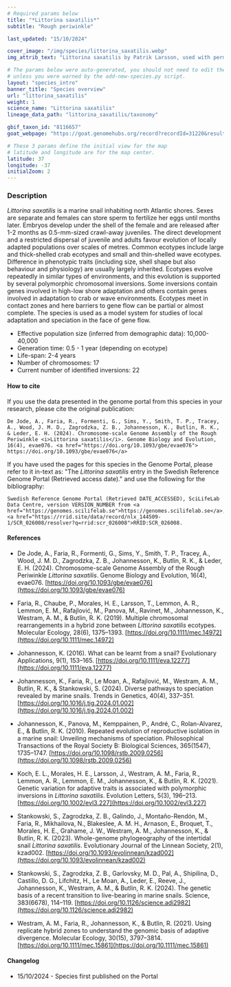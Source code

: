 ```yaml
---
# Required params below
title: "*Littorina saxatilis*"
subtitle: "Rough periwinkle"

last_updated: "15/10/2024"

cover_image: "/img/species/littorina_saxatilis.webp"
img_attrib_text: "Littorina saxatilis by Patrik Larsson, used with permission."

# The params below were auto-generated, you should not need to edit them...
# unless you were warned by the add-new-species.py script.
layout: "species_intro"
banner_title: "Species overview"
url: "littorina_saxatilis"
weight: 1
science_name: "Littorina saxatilis"
lineage_data_path: "littorina_saxatilis/taxonomy"

gbif_taxon_id: "8116657"
goat_webpage: "https://goat.genomehubs.org/record?recordId=31220&result=taxon&taxonomy=ncbi#littorina%20saxatilis"

# These 3 params define the initial view for the map
# latitude and longitude are for the map center.
latitude: 37
longitude: -37
initialZoom: 2
---
```


### Description

*Littorina saxatilis* is a marine snail inhabiting north Atlantic shores. Sexes are separate and females can store sperm to fertilize her eggs until months later. Embryos develop under the shell of the female and are released after 1-2 months as 0.5-mm-sized crawl-away juveniles. The direct development and a restricted dispersal of juvenile and adults favour evolution of locally adapted populations over scales of metres. Common ecotypes include large and thick-shelled crab ecotypes and small and thin-shelled wave ecotypes. Difference in phenotypic traits (including size, shell shape but also behaviour and physiology) are usually largely inherited. Ecotypes evolve repeatedly in similar types of environments, and this evolution is supported by several polymorphic chromosomal inversions. Some inversions contain genes involved in high-low shore adaptation and others contain genes involved in adaptation to crab or wave environments. Ecotypes meet in contact zones and here barriers to gene flow can be partial or almost complete. The species is used as a model system for studies of local adaptation and speciation in the face of gene flow.

- Effective population size (inferred from demographic data): 10,000-40,000
- Generation time: 0.5 - 1 year (depending on ecotype)
- Life-span: 2-4 years
- Number of chromosomes: 17
- Current number of identified inversions: 22

#### How to cite

If you use the data presented in the genome portal from this species in your research, please cite the original publication:

```{style=citation}
De Jode, A., Faria, R., Formenti, G., Sims, Y., Smith, T. P., Tracey, A., Wood, J. M. D., Zagrodzka, Z. B., Johannesson, K., Butlin, R. K., & Leder, E. H. (2024). Chromosome-scale Genome Assembly of the Rough Periwinkle <i>Littorina saxatilis</i>. Genome Biology and Evolution, 16(4), evae076. <a href="https://doi.org/10.1093/gbe/evae076"> https://doi.org/10.1093/gbe/evae076</a>
```

If you have used the pages for this species in the Genome Portal, please refer to it in-text as: "The *Littorina saxatilis* entry in the Swedish Reference Genome Portal (Retrieved access date)." and use the following for the bibliography:

```{style=citation}
Swedish Reference Genome Portal (Retrieved DATE_ACCESSED), SciLifeLab Data Centre, version VERSION_NUMBER from <a href="https://genomes.scilifelab.se">https://genomes.scilifelab.se</a>, <a href="https://rrid.site/data/record/nlx_144509-1/SCR_026008/resolver?q=rrid:scr_026008">RRID:SCR_026008.
```

#### References

- De Jode, A., Faria, R., Formenti, G., Sims, Y., Smith, T. P., Tracey, A., Wood, J. M. D., Zagrodzka, Z. B., Johannesson, K., Butlin, R. K., & Leder, E. H. (2024). Chromosome-scale Genome Assembly of the Rough Periwinkle *Littorina saxatilis*. Genome Biology and Evolution, 16(4), evae076. [https://doi.org/10.1093/gbe/evae076](https://doi.org/10.1093/gbe/evae076)

- Faria, R., Chaube, P., Morales, H. E., Larsson, T., Lemmon, A. R., Lemmon, E. M., Rafajlović, M., Panova, M., Ravinet, M., Johannesson, K., Westram, A. M., & Butlin, R. K. (2019). Multiple chromosomal rearrangements in a hybrid zone between *Littorina saxatilis* ecotypes. Molecular Ecology, 28(6), 1375–1393. [https://doi.org/10.1111/mec.14972](https://doi.org/10.1111/mec.14972)

- Johannesson, K. (2016). What can be learnt from a snail? Evolutionary Applications, 9(1), 153–165. [https://doi.org/10.1111/eva.12277](https://doi.org/10.1111/eva.12277)

- Johannesson, K., Faria, R., Le Moan, A., Rafajlović, M., Westram, A. M., Butlin, R. K., & Stankowski, S. (2024). Diverse pathways to speciation revealed by marine snails. Trends in Genetics, 40(4), 337–351. [https://doi.org/10.1016/j.tig.2024.01.002](https://doi.org/10.1016/j.tig.2024.01.002)

- Johannesson, K., Panova, M., Kemppainen, P., André, C., Rolan-Alvarez, E., & Butlin, R. K. (2010). Repeated evolution of reproductive isolation in a marine snail: Unveiling mechanisms of speciation. Philosophical Transactions of the Royal Society B: Biological Sciences, 365(1547), 1735–1747. [https://doi.org/10.1098/rstb.2009.0256](https://doi.org/10.1098/rstb.2009.0256)

- Koch, E. L., Morales, H. E., Larsson, J., Westram, A. M., Faria, R., Lemmon, A. R., Lemmon, E. M., Johannesson, K., & Butlin, R. K. (2021). Genetic variation for adaptive traits is associated with polymorphic inversions in *Littorina saxatilis*. Evolution Letters, 5(3), 196–213. [https://doi.org/10.1002/evl3.227](https://doi.org/10.1002/evl3.227)

- Stankowski, S., Zagrodzka, Z. B., Galindo, J., Montaño-Rendón, M., Faria, R., Mikhailova, N., Blakeslee, A. M. H., Arnason, E., Broquet, T., Morales, H. E., Grahame, J. W., Westram, A. M., Johannesson, K., & Butlin, R. K. (2023). Whole-genome phylogeography of the intertidal snail *Littorina saxatilis*. Evolutionary Journal of the Linnean Society, 2(1), kzad002. [https://doi.org/10.1093/evolinnean/kzad002](https://doi.org/10.1093/evolinnean/kzad002)

- Stankowski, S., Zagrodzka, Z. B., Garlovsky, M. D., Pal, A., Shipilina, D., Castillo, D. G., Lifchitz, H., Le Moan, A., Leder, E., Reeve, J., Johannesson, K., Westram, A. M., & Butlin, R. K. (2024). The genetic basis of a recent transition to live-bearing in marine snails. Science, 383(6678), 114–119. [https://doi.org/10.1126/science.adi2982](https://doi.org/10.1126/science.adi2982)

- Westram, A. M., Faria, R., Johannesson, K., & Butlin, R. (2021). Using replicate hybrid zones to understand the genomic basis of adaptive divergence. Molecular Ecology, 30(15), 3797–3814. [https://doi.org/10.1111/mec.15861](https://doi.org/10.1111/mec.15861)

#### Changelog

- 15/10/2024 - Species first published on the Portal
